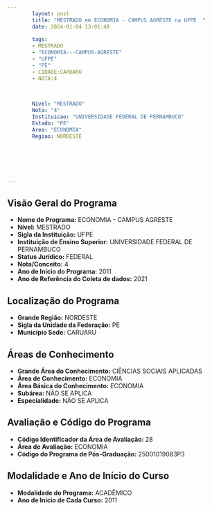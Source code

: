 ```yaml
---
        layout: post
        title: "MESTRADO em ECONOMIA - CAMPUS AGRESTE na UFPE  "
        date: 2024-01-04 13:01:48
     
        tags:
        - MESTRADO
        - "ECONOMIA---CAMPUS-AGRESTE"
        - "UFPE"
        - "PE"
        - CIDADE:CARUARU
        - NOTA:4
        
       

        Nivel: "MESTRADO"
        Nota: "4"
        Instituicao: "UNIVERSIDADE FEDERAL DE PERNAMBUCO"
        Estado: "PE"
        Area: "ECONOMIA"
        Regiao: NORDESTE
        
        
        
        
        
        
---
```

## Visão Geral do Programa
- **Nome do Programa:** ECONOMIA - CAMPUS AGRESTE
- **Nível:** MESTRADO
- **Sigla da Instituição:** UFPE
- **Instituição de Ensino Superior:** UNIVERSIDADE FEDERAL DE PERNAMBUCO
- **Status Jurídico:** FEDERAL
- **Nota/Conceito:** 4
- **Ano de Início do Programa:** 2011
- **Ano de Referência do Coleta de dados:** 2021

## Localização do Programa
- **Grande Região:** NORDESTE
- **Sigla da Unidade da Federação:** PE
- **Município Sede:** CARUARU

## Áreas de Conhecimento
- **Grande Área do Conhecimento:** CIÊNCIAS SOCIAIS APLICADAS
- **Área de Conhecimento:** ECONOMIA
- **Área Básica do Conhecimento:** ECONOMIA
- **Subárea:** NÃO SE APLICA
- **Especialidade:** NÃO SE APLICA

## Avaliação e Código do Programa
- **Código Identificador da Área de Avaliação:** 28
- **Área de Avaliação:** ECONOMIA
- **Código do Programa de Pós-Graduação:** 25001019083P3


## Modalidade e Ano de Início do Curso
- **Modalidade do Programa:** ACADÊMICO
- **Ano de Início de Cada Curso:** 2011
